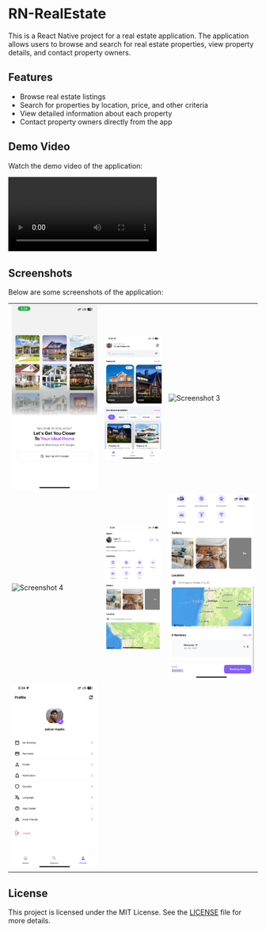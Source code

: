 # RN-RealEstate

This is a React Native project for a real estate application. The application allows users to browse and search for real estate properties, view property details, and contact property owners.

## Features

- Browse real estate listings
- Search for properties by location, price, and other criteria
- View detailed information about each property
- Contact property owners directly from the app

## Demo Video

Watch the demo video of the application:

![Demo](https://github.com/moyosolaa/RN-RealEstate/blob/master/assets/screenshots/vid.mp4)

## Screenshots

Below are some screenshots of the application:

<table>
    <tr>
        <td><img src="assets/screenshots/s1.png" alt="Screenshot 1"></td>
        <td><img src="assets/screenshots/s2.png" alt="Screenshot 2"></td>
        <td><img src="assets/screenshots/s3.png" alt="Screenshot 3"></td>
    </tr>
    <tr>
        <td><img src="assets/screenshots/s4.png" alt="Screenshot 4"></td>
        <td><img src="assets/screenshots/s5.png" alt="Screenshot 5"></td>
        <td><img src="assets/screenshots/s6.png" alt="Screenshot 6"></td>
    </tr>
    <tr>
        <td><img src="assets/screenshots/s7.png" alt="Screenshot 7"></td>
        <td></td>
        <td></td>
    </tr>
</table>

## License

This project is licensed under the MIT License. See the [LICENSE](./LICENSE) file for more details.
